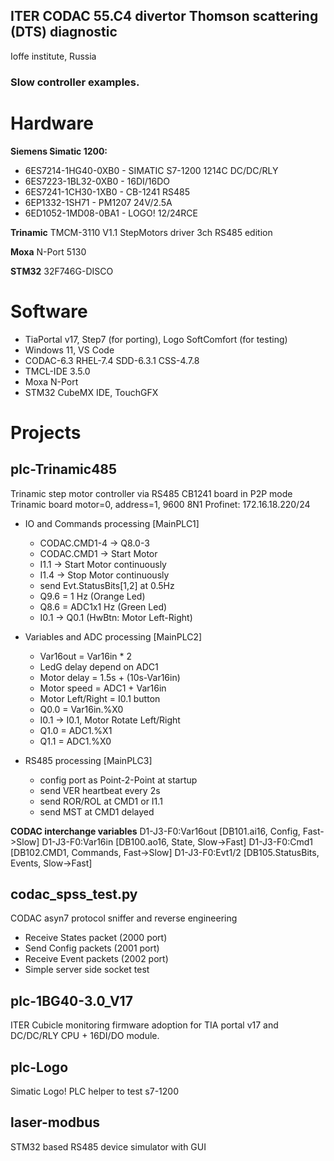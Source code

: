 <h2>ITER CODAC
55.C4 divertor Thomson scattering (DTS) diagnostic</h2>
Ioffe institute, Russia
<h3>Slow controller examples.</h3>


Hardware
========
**Siemens Simatic 1200:**
- 6ES7214-1HG40-0XB0 - SIMATIC S7-1200 1214C DC/DC/RLY
- 6ES7223-1BL32-0XB0 - 16DI/16DO
- 6ES7241-1CH30-1XB0 - CB-1241 RS485
- 6EP1332-1SH71 - PM1207 24V/2.5A
- 6ED1052-1MD08-0BA1 - LOGO! 12/24RCE

**Trinamic** TMCM-3110 V1.1  StepMotors driver 3ch RS485 edition

**Moxa** N-Port 5130

**STM32** 32F746G-DISCO 

Software
========
- TiaPortal v17, Step7 (for porting), Logo SoftComfort (for testing)
- Windows 11, VS Code
- CODAC-6.3 RHEL-7.4 SDD-6.3.1 CSS-4.7.8
- TMCL-IDE 3.5.0
- Moxa N-Port
- STM32 CubeMX IDE, TouchGFX


Projects
=========

plc-Trinamic485
-----------
Trinamic step motor controller via RS485
CB1241 board in P2P mode
Trinamic board motor=0, address=1, 9600 8N1
Profinet: 172.16.18.220/24

- IO and Commands processing [MainPLC1]
	- CODAC.CMD1-4 -> Q8.0-3
	- CODAC.CMD1   -> Start Motor
	- I1.1 -> Start Motor continuously
	- I1.4 -> Stop Motor continuously
	- send Evt.StatusBits[1,2] at 0.5Hz
	- Q9.6 = 1 Hz (Orange Led)
	- Q8.6 = ADC1x1 Hz (Green Led)	
	- I0.1 -> Q0.1 (HwBtn: Motor Left-Right)

- Variables and ADC processing [MainPLC2]
	- Var16out = Var16in * 2
	- LedG delay depend on ADC1
	- Motor delay = 1.5s + (10s-Var16in)
	- Motor speed = ADC1 + Var16in
	- Motor Left/Right = I0.1 button
	- Q0.0 = Var16in.%X0
	- I0.1 -> I0.1, Motor Rotate Left/Right
	- Q1.0 = ADC1.%X1
	- Q1.1 = ADC1.%X0 

- RS485 processing [MainPLC3]
	- config port as Point-2-Point at startup
	- send VER heartbeat every 2s
	- send ROR/ROL at CMD1 or I1.1
	- send MST at CMD1 delayed

**CODAC interchange variables**
D1-J3-F0:Var16out [DB101.ai16, Config, Fast->Slow]
D1-J3-F0:Var16in  [DB100.ao16, State, Slow->Fast]
D1-J3-F0:Cmd1     [DB102.CMD1, Commands, Fast->Slow]
D1-J3-F0:Evt1/2   [DB105.StatusBits, Events, Slow->Fast]



codac_spss_test.py
------------------
CODAC asyn7 protocol sniffer and reverse engineering
- Receive States packet (2000 port)
- Send Config packets   (2001 port)
- Receive Event packets (2002 port)
- Simple server side socket test


plc-1BG40-3.0_V17
---------
ITER Cubicle monitoring firmware adoption for TIA portal v17 and DC/DC/RLY CPU + 16DI/DO module.


plc-Logo
--------
Simatic Logo! PLC helper to test s7-1200

laser-modbus
------------
STM32 based RS485 device simulator with GUI
